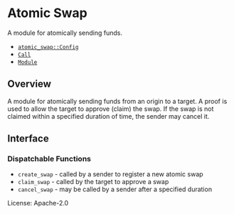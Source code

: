 # Atomic Swap

A module for atomically sending funds.

- [`atomic_swap::Config`](https://docs.rs/pallet-atomic-swap/latest/pallet_atomic_swap/trait.Config.html)
- [`Call`](https://docs.rs/pallet-atomic-swap/latest/pallet_atomic_swap/enum.Call.html)
- [`Module`](https://docs.rs/pallet-atomic-swap/latest/pallet_atomic_swap/struct.Module.html)

## Overview

A module for atomically sending funds from an origin to a target. A proof
is used to allow the target to approve (claim) the swap. If the swap is not
claimed within a specified duration of time, the sender may cancel it.

## Interface

### Dispatchable Functions

- `create_swap` - called by a sender to register a new atomic swap
- `claim_swap` - called by the target to approve a swap
- `cancel_swap` - may be called by a sender after a specified duration

License: Apache-2.0



